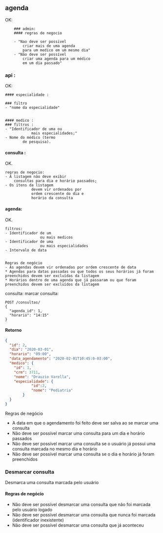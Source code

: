 
## agenda
OK:

        ### admin:
        #### regras de negocio

        - "Nao deve ser possivel 
            criar mais de uma agenda
            para um medico em um mesmo dia"
        - "Não deve ser possível 
            criar uma agenda para um médico
            em um dia passado"

    
    
### api :   

OK:

    #### especialidade :   

    ### filtro
    - "nome da especialidade"
        

    #### medico :
    ### filtros :
    - "Identificador de uma ou 
                mais especialidades;"
    - Nome do médico (termo 
            de pesquisa).
        
#### consulta :

OK.

    regras de negocio:
    - A listagem não deve exibir 
        consultas para dia e horário passados;
    - Os itens da listagem 
                devem vir ordenados por
                ordem crescente do dia e 
                horário da consulta
#### agenda:

OK.

    filtros:
    - Identificador de um
                    ou mais medicos
    - Identificador de uma 
                    ou mais especialidades
    - Intervalo de data


    Regras de negócio
    - As agendas devem vir ordenadas por ordem crescente de data
    * Agendas para datas passadas ou que todos os seus horários já foram preenchidos devem ser excluídas da listagem
    * Horários dentro de uma agenda que já passaram ou que foram preenchidos devem ser excluídos da listagem

consulta:
marcar consulta:

```
POST /consultas/
{
  "agenda_id": 1,
  "horario": "14:15"
}
```
#### Retorno

```json
{
  "id": 2,
  "dia": "2020-03-01",
  "horario": "09:00",
  "data_agendamento": "2020-02-01T10:45:0-03:00",
  "medico": {
    "id": 1,
    "crm": 3711,
    "nome": "Drauzio Varella",
    "especialidade": {
            "id":2,
            "nome": "Pediatria"
        }
  }
}
```
Regras de negócio
* A data em que o agendamento foi feito deve ser salva ao se marcar uma consulta
* Não deve ser possível marcar uma consulta para um dia e horário passados
* Não deve ser possível marcar uma consulta se o usuário já possui uma consulta marcada no mesmo dia e horário
* Não deve ser possível marcar uma consulta se o dia e horário já foram preenchidos


### Desmarcar consulta
Desmarca uma consulta marcada pelo usuário



#### Regras de negócio
* Não deve ser possível desmarcar uma consulta que não foi marcada pelo usuário logado
* Não deve ser possível desmarcar uma consulta que nunca foi marcada (identificador inexistente)
* Não deve ser possível desmarcar uma consulta que já aconteceu
